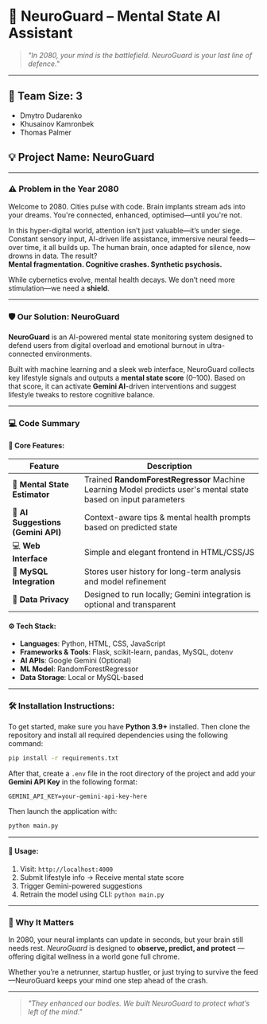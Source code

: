 # 🧠 NeuroGuard – Mental State AI Assistant

> *"In 2080, your mind is the battlefield. NeuroGuard is your last line of defence."*

---

## 👥 Team Size: 3  
- Dmytro Dudarenko
- Khusainov Kamronbek
- Thomas Palmer


## 💡 Project Name: NeuroGuard

---

### ⚠️ Problem in the Year 2080

Welcome to 2080. Cities pulse with code. Brain implants stream ads into your dreams. You're connected, enhanced, optimised—until you're not.

In this hyper-digital world, attention isn’t just valuable—it’s under siege. Constant sensory input, AI-driven life assistance, immersive neural feeds—over time, it all builds up. The human brain, once adapted for silence, now drowns in data. The result?  
**Mental fragmentation. Cognitive crashes. Synthetic psychosis.**

While cybernetics evolve, mental health decays. We don’t need more stimulation—we need a **shield**.

---

### 🛡️ Our Solution: NeuroGuard

**NeuroGuard** is an AI-powered mental state monitoring system designed to defend users from digital overload and emotional burnout in ultra-connected environments.

Built with machine learning and a sleek web interface, NeuroGuard collects key lifestyle signals and outputs a **mental state score** (0–100). Based on that score, it can activate **Gemini AI**-driven interventions and suggest lifestyle tweaks to restore cognitive balance.

---

### 💻 Code Summary

#### 🔧 Core Features:
| Feature | Description |
|--------|-------------|
| 🧠 **Mental State Estimator** | Trained **RandomForestRegressor** Machine Learning Model predicts user's mental state based on input parameters |
| 🧬 **AI Suggestions (Gemini API)** | Context-aware tips & mental health prompts based on predicted state |
| 💻 **Web Interface** | Simple and elegant frontend in HTML/CSS/JS |
| 💾 **MySQL Integration** | Stores user history for long-term analysis and model refinement |
| 🧠 **Data Privacy** | Designed to run locally; Gemini integration is optional and transparent |

#### ⚙️ Tech Stack:
- **Languages**: Python, HTML, CSS, JavaScript  
- **Frameworks & Tools**: Flask, scikit-learn, pandas, MySQL, dotenv  
- **AI APIs**: Google Gemini (Optional)  
- **ML Model**: RandomForestRegressor  
- **Data Storage**: Local or MySQL-based

---
  
### 🛠️ Installation Instructions:
To get started, make sure you have **Python 3.9+** installed. Then clone the repository and install all required dependencies using the following command:

```bash
pip install -r requirements.txt
```

After that, create a `.env` file in the root directory of the project and add your **Gemini API Key** in the following format:

```env
GEMINI_API_KEY=your-gemini-api-key-here
```

Then launch the application with:

```bash
python main.py
```

---

#### 🚀 Usage:
1. Visit: `http://localhost:4000`  
2. Submit lifestyle info → Receive mental state score  
3. Trigger Gemini-powered suggestions  
4. Retrain the model using CLI: `python main.py`

---

### 🎯 Why It Matters

In 2080, your neural implants can update in seconds, but your brain still needs rest. *NeuroGuard* is designed to **observe, predict, and protect** — offering digital wellness in a world gone full chrome.

Whether you’re a netrunner, startup hustler, or just trying to survive the feed—NeuroGuard keeps your mind one step ahead of the crash.

---

> *"They enhanced our bodies. We built NeuroGuard to protect what’s left of the mind."*
